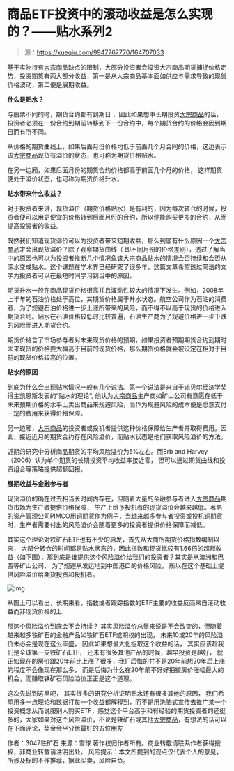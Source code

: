 # 商品ETF投资中的滚动收益是怎么实现的？——贴水系列2

> 源：<https://xueqiu.com/9947767770/164707033>

基于实物持有[大宗商品](https://xueqiu.com/S/SZ399979?from=status_stock_match)缺点的限制，大部分投资者会投资大宗商品期货捕捉价格走势，投资期货有两大部分收益，第一是从大宗商品基本面如供应与需求导致的现货价格波动，第二便是展期收益。

**什么是贴水？**

与股票不同的时，期货合约都有到期日 ，因此如果想中长期投资[大宗商品](https://xueqiu.com/S/SZ399979?from=status_stock_match)的话，投资者必须在一份合约到期前转移到下一份合约中，每个期货合约的价格会因到期日而有所不同。

从价格的期货曲线上，如果后面月份价格均低于前面几个月合同的价格，这边表示该[大宗商品](https://xueqiu.com/S/SZ399979?from=status_stock_match)现货有溢价的状态，也可称为期货价格贴水。

在另一边厢，如果后面月份的期货合约价格都高于前面几个月的价格， 这样期货便处于溢价状态，也可称为期货价格升水。

**贴水带来什么收益？**

对于投资者来讲，现货溢价（期货价格贴水）是有利的，因为每次转仓的时候，投资者便可以用更便宜的价格转到后面月份的合约，所以便能购买更多的合约，从而提高投资者的收益。

既然我们知道现货溢价可以为投资者带来短期收益，那么到底有什么原因一个[大宗商品](https://xueqiu.com/S/SZ399979?from=status_stock_match)才会出现货溢价？除了观察期货曲线（ 即不同月份的价格差别），透过了解当中的原因也可以为投资者推断几个情况鱼该大宗商品贴水的情况会否持续和会否从深水变成贴水。这个课题在学术界已经研究了很多年，这篇文章希望透过简洁的文字为投资者可以在最短时间学习到当中的原因。

期货升水一般在商品现货价格很高并且波动性较大的情况下发生。例如，2008年上半年的石油价格处于高位，其期货价格属于升水状态。航空公司作为石油的消费者，为了规避石油价格进一步上涨所带来的风险，而不得不以高于现货的价格进入期货合约。贴水在石油价格较低时比较普遍，石油生产商为了规避价格进一步下跌的风险而进入期货合约。

期货价格含了市场参与者对未来现货价格的预期，如果投资者预期期货合约到期时未来现货的价格要大幅高于目前的现货价格，那么期货价格就会被设定在相对于目前的现货价格较高的位置。

**贴水的原因**

到底为什么会出现贴水情况一般有几个说法。第一个说法是来自于诺贝尔经济学奖得主凯恩斯发表的“贴水的理论”, 他认为[大宗商品](https://xueqiu.com/S/SZ399979?from=status_stock_match)生产商如矿山公司有意愿在低于未来预期价格的水平上卖出商品来规避风险，而作为规避风险的成本便是愿意支付一定的费用来获得价格保障。

另一边厢，[大宗商品](https://xueqiu.com/S/SZ399979?from=status_stock_match)的投资者或投机者提供这种价格保障给生产者并取得费用。因此，接近近月的期货合约存在风险溢价，而贴水状态是他们获取风险溢价的方法。

近期的研究中分析商品期货的平均风险溢价为5%左右。而Erb and Harvey（2006）认为单个期货的长期投资平均收益率接近零， 但可以通过期货曲线和投资组合等策略提供超额回报。

**展期收益与金融参与者**

现货溢价的确在过去相当长时间内存在，但随着大量的金融参与者进入[大宗商品](https://xueqiu.com/S/SZ399979?from=status_stock_match)期货市场为生产者提供价格保障， 生产上给予投机者的现货溢价会越来越低。著名的资产管理公司PIMCO用铜期货作为例子，当越来越多参与者投资或投机铜期货时，生产者需要付出的风险溢价会随着更多的投资者提供价格保障而减低。

其实这个理论对铁矿石ETF也有不少的启发，首先从大商所期货价格指数编制以来， 大部分转仓的时间都是贴水状态的，因此指数和现货比较有1.66倍的超额收益（如下图），那到底是谁提供这个风险溢价给我们的投资者？其实是从澳洲和巴西等矿山公司， 为了规避从发运地到中国港口的价格风险， 所以在这个基础上提供风险溢价给期货投资和投机者。

![img](https://xqimg.imedao.com/17621166f97c9f23fe809856.png!800.jpg)

从图上可以看出，长期来看，指数或者跟踪指数的ETF主要的收益反而来自滚动收益而非现货价格的上

那这个风险溢价到底会不会持续？ 其实风险溢价总量来说是不会改变的，但随着越来越多铁矿石的金融产品如铁矿石ETF或期权的出现， 未来10或20年的风险溢价未必会是现在这么丰盛， 因此如果想最大化捉取这个收益的话， 其实应该趁我们是全球第一支铁矿石ETF， 还未有很多其他产品的时候，越早投资是越好， 就正如现在的房价跟20年前比上涨了很多，我们后悔的并不是20年前想20年后上涨的程度不会像现在那么多， 而是后悔为什么在20年前不好好把握房价涨幅最大的机会，而赚取铁矿石风险溢价正正是这个道理。

这次先说到这里吧， 其实很多的研究分析证明贴水还有很多其他的原因， 我们希望用多一点理论和数据打每一个收益都解释到，而不是用洗脑式宣传去推广某一个投资概念从而说服别人购买ETF，感觉这个平台高手和有经验的期货投资者的还挺多的，大家如果对这个风险溢价，不论是铁矿石或其他[大宗商品](https://xueqiu.com/S/SZ399979?from=status_stock_match)，有想法的话可以在下面评论，奖金会平分给最好的五位朋友 



作者：3047铁矿石
来源：雪球
著作权归作者所有。商业转载请联系作者获得授权，非商业转载请注明出处。
风险提示：本文所提到的观点仅代表个人的意见，所涉及标的不作推荐，据此买卖，风险自负。
